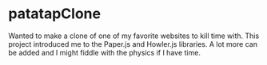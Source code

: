 # patatapClone
Wanted to make a clone of one of my favorite websites to kill time with. This project introduced me to the Paper.js and Howler.js libraries. A lot more can be added and I might fiddle with the physics if I have time.
